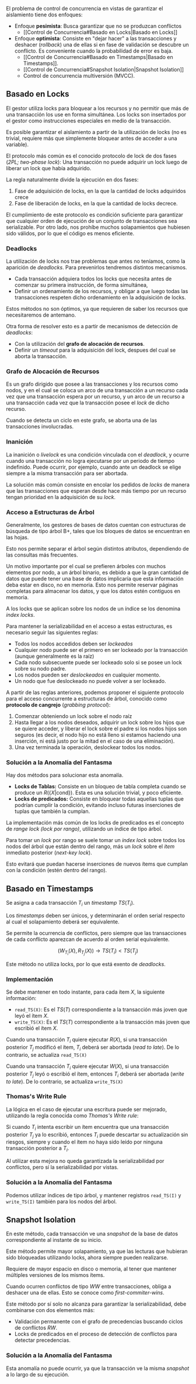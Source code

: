 El problema de control de concurrencia en vistas de garantizar el aislamiento tiene dos enfoques:

- Enfoque **pesimista**: Busca garantizar que no se produzcan conflictos
	- [[Control de Concurrencia#Basado en Locks|Basado en Locks]]
- Enfoque **optimista**: Consiste en "dejar hacer" a las transacciones y deshacer (*rollback*) una de ellas si en fase de validación se descubre un conflicto. Es conveniente cuando la probabilidad de error es baja.
	- [[Control de Concurrencia#Basado en Timestamps|Basado en Timestamps]].
	- [[Control de Concurrencia#Snapshot Isolation|Snapshot Isolation]]
	- Control de concurrencia multiversión (MVCC).

## Basado en Locks

El gestor utiliza locks para bloquear a los recursos y no permitir que más de una transacción los use en forma simultánea. Los locks son insertados por el gestor como instrucciones especiales en medio de la transacción.

Es posible garantizar el aislamiento a partir de la utilización de locks (no es trivial, requiere más que simplemente bloquear antes de acceder a una variable).

El protocolo más común es el conocido protocolo de lock de dos fases (*2PL; two-phase lock*): Una transacción no puede adquirir un lock luego de liberar un lock que había adquirido.

La regla naturalmente divide la ejecución en dos fases:

1. Fase de adquisición de locks, en la que la cantidad de locks adquiridos crece
2. Fase de liberación de locks, en la que la cantidad de locks decrece.

El cumplimiento de este protocolo es condición suficiente para garantizar que cualquier orden de ejecución de un conjunto de transacciones sea serializable. Por otro lado, nos prohíbe muchos solapamientos que hubiesen sido válidos, por lo que el código es menos eficiente.

### Deadlocks

La utilización de locks nos trae problemas que antes no teníamos, como la aparición de *deadlocks*. Para prevenirlos tendremos distintos mecanismos.

- Cada transacción adquiera todos los locks que necesita antes de comenzar su primera instrucción, de forma simultánea,
- Definir un ordenamiento de los recursos, y obligar a que luego todas las transacciones respeten dicho ordenamiento en la adquisición de locks.

Estos métodos no son óptimos, ya que requieren de saber los recursos que necesitaremos de antemano.

Otra forma de resolver esto es a partir de mecanismos de detección de *deadlocks*:

- Con la utilización del **grafo de alocación de recursos**.
- Definir un *timeout* para la adquisición del lock, despues del cual se aborta la transacción.

### Grafo de Alocación de Recursos

Es un grafo dirigido que posee a las transacciones y los recursos como nodos, y en el cual se coloca un arco de una transacción a un recurso cada vez que una transacción espera por un recurso, y un arco de un recurso a una transacción cada vez que la transacción posee el *lock* de dicho recurso.

Cuando se detecta un ciclo en este grafo, se aborta una de las transacciones involucradas.

### Inanición

La inanición o *livelock* es una condición vinculada con el *deadlock*, y ocurre cuando una transacción no logra ejecutarse por un periodo de tiempo indefinido. Puede ocurrir, por ejemplo, cuando ante un deadlock se elige siempre a la misma transacción para ser abortada.

La solución más común consiste en encolar los pedidos de *locks* de manera que las transacciones que esperan desde hace más tiempo por un recurso tengan prioridad en la adquisición de su *lock*.

### Acceso a Estructuras de Árbol

Generalmente, los gestores de bases de datos cuentan con estructuras de búsqueda de tipo árbol B+, tales que los bloques de datos se encuentran en las hojas.

Esto nos permite separar el árbol según distintos atributos, dependiendo de las consultas más frecuentes.

Un motivo importante por el cual se prefieren árboles con muchos elementos por nodo, a un árbol binario, es debido a que la gran cantidad de datos que puede tener una base de datos implicaría que esta información deba estar en disco, no en memoria. Esto nos permite reservar páginas completas para almacenar los datos, y que los datos estén contiguos en memoria.

A los locks que se aplican sobre los nodos de un índice se los denomina *index locks*.

Para mantener la serializabilidad en el acceso a estas estructuras, es necesario seguir las siguientes reglas:

- Todos los nodos accedidos deben ser *lockeados*
- Cualquier nodo puede ser el primero en ser lockeado por la transacción (aunque generalmente es la raíz)
- Cada nodo subsecuente puede ser lockeado solo si se posee un lock sobre su nodo padre.
- Los nodos pueden ser *deslockeados* en cualquier momento.
- Un nodo que fue deslockeado no puede volver a ser lockeado.

A partir de las reglas anteriores, podemos proponer el siguiente protocolo para el acceso concurrente a estructuras de árbol, conocido como **protocolo de cangrejo** (*grabbing protocol*):

1. Comenzar obteniendo un lock sobre el nodo raíz
2. Hasta llegar a los nodos deseados, adquirir un lock sobre los hijos que se quiere acceder, y liberar el lock sobre el padre si los nodos hijos son seguros (es decir, el nodo hijo no está lleno si estamos haciendo una inserción, ni está justo por la mitad en el caso de una eliminación).
3. Una vez terminada la operación, deslockear todos los nodos.

### Solución a la Anomalía del Fantasma

Hay dos métodos para solucionar esta anomalía.

- **Locks de Tablas:** Consiste en un bloqueo de tabla completa cuando se produce un $R(\{X|\text{cond}\})$. Esta es una solución trivial, y poco eficiente.
- **Locks de predicados:** Consiste en bloquear todas aquellas tuplas que podrían cumplir la condición, evitando incluso futuras inserciones de tuplas que también la cumplan.

La implementación más común de los locks de predicados es el concepto de *range lock (lock por rango)*, utilizando un índice de tipo árbol.

Para tomar un *lock* por rango se suele tomar un *index lock* sobre todos los nodos del árbol que están dentro del rango, más un *lock* sobre el *item* inmediato posterior (*next-key lock*).

Esto evitará que puedan hacerse inserciones de nuevos ítems que cumplan con la condición (estén dentro del rango).

## Basado en Timestamps

Se asigna a cada transacción $T_i$ un *timestamp* $TS(T_i)$.

Los *timestamps* deben ser únicos, y determinarán el orden serial respecto al cual el solapamiento deberá ser equivalente.

Se permite la ocurrencia de conflictos, pero siempre que las transacciones de cada conflicto aparezcan de acuerdo al orden serial equivalente.

$$
(W_{T_i}(X), R_{T_j}(X)) \to TS(T_i) < TS(T_j)
$$

Este método no utiliza locks, por lo que está exento de *deadlocks*.

### Implementación

Se debe mantener en todo instante, para cada ítem $X$, la siguiente información:

- `read_TS(X)`: Es el $TS(T)$ correspondiente a la transacción más joven que leyó el ítem $X$.
- `write_TS(X)`: Es el $TS(T)$ correspondiente a la transacción más joven que escribió el ítem $X$.

Cuando una transacción $T_i$ quiere ejecutar $R(X)$, si una transacción posterior $T_j$ modificó el ítem, $T_i$ deberá ser abortada (*read to late*). De lo contrario, se actualiza `read_TS(X)`

Cuando una transacción $T_i$ quiere ejecutar $W(X)$, si una transacción posterior $T_j$ leyó o escribió el ítem, entonces $T_i$ deberá ser abortada (*write to late*). De lo contrario, se actualiza `write_TS(X)`

### Thomas's Write Rule

La lógica en el caso de ejecutar una escritura puede ser mejorado, utilizando la regla conocida como *Thomas's Write rule*:

Si cuando $T_i$ intenta escribir un ítem encuentra que una transacción posterior $T_j$ ya lo escribió, entonces $T_i$ puede descartar su actualización sin riesgos, siempre y cuando el ítem no haya sido leído por ninguna transacción posterior a $T_i$.

Al utilizar esta mejora no queda garantizada la serializabilidad por conflictos, pero sí la serializabilidad por vistas.

### Solución a la Anomalía del Fantasma

Podemos utilizar índices de tipo árbol, y mantener registros `read_TS(I)` y `write_TS(I)` también para los nodos del árbol.

## Snapshot Isolation

En este método, cada transacción ve una *snapshot* de la base de datos correspondiente al instante de su inicio.

Este método permite mayor solapamiento, ya que las lecturas que hubieran sido bloqueadas utilizando locks, ahora siempre pueden realizarse.

Requiere de mayor espacio en disco o memoria, al tener que mantener múltiples versiones de los mismos ítems.

Cuando ocurren conflictos de tipo $WW$ entre transacciones, obliga a deshacer una de ellas. Esto se conoce como *first-commiter-wins*.

Este método por sí solo no alcanza para garantizar la serializabilidad, debe combinarse con dos elementos más:

- Validación permanente con el grafo de precedencias buscando ciclos de conflictos $RW$.
- Locks de predicados en el proceso de detección de conflictos para detectar precedencias.

### Solución a la Anomalía del Fantasma

Esta anomalía no puede ocurrir, ya que la transacción ve la misma *snapshot* a lo largo de su ejecución.
